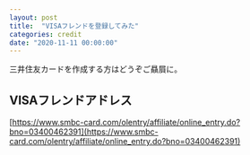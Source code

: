 ```yaml
---
layout: post
title:  "VISAフレンドを登録してみた"
categories: credit
date: "2020-11-11 00:00:00"
---
```


三井住友カードを作成する方はどうぞご贔屓に。

## VISAフレンドアドレス

[https://www.smbc-card.com/olentry/affiliate/online_entry.do?bno=03400462391](https://www.smbc-card.com/olentry/affiliate/online_entry.do?bno=03400462391)
